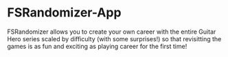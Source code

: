 # FSRandomizer-App
FSRandomizer allows you to create your own career with the entire Guitar Hero series scaled by difficulty (with some surprises!) so that revisitting the games is as fun and exciting as playing career for the first time!
